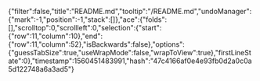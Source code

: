 {"filter":false,"title":"README.md","tooltip":"/README.md","undoManager":{"mark":-1,"position":-1,"stack":[]},"ace":{"folds":[],"scrolltop":0,"scrollleft":0,"selection":{"start":{"row":11,"column":10},"end":{"row":11,"column":52},"isBackwards":false},"options":{"guessTabSize":true,"useWrapMode":false,"wrapToView":true},"firstLineState":0},"timestamp":1560451483991,"hash":"47c4166af0e4e93fb0d2a0c0a5d122748a6a3ad5"}
